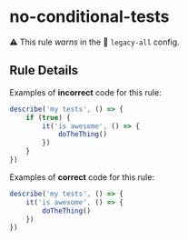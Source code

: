 # no-conditional-tests

⚠️ This rule _warns_ in the 💾 `legacy-all` config.

<!-- end auto-generated rule header -->

## Rule Details

Examples of **incorrect** code for this rule:

```js
describe('my tests', () => {
	if (true) {
		it('is awesome', () => {
			doTheThing()
		})
	}
})
```

Examples of **correct** code for this rule:

```js
describe('my tests', () => {
	it('is awesome', () => {
		doTheThing()
	})
})
```
